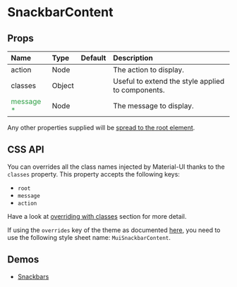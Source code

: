 <!--- This documentation is automatically generated, do not try to edit it. -->

# SnackbarContent



## Props
| Name | Type | Default | Description |
|:-----|:-----|:--------|:------------|
| action | Node |  | The action to display. |
| classes | Object |  | Useful to extend the style applied to components. |
| <span style="color: #31a148">message *</span> | Node |  | The message to display. |

Any other properties supplied will be [spread to the root element](/customization/api#spread).

## CSS API

You can overrides all the class names injected by Material-UI thanks to the `classes` property.
This property accepts the following keys:
- `root`
- `message`
- `action`

Have a look at [overriding with classes](/customization/overrides#overriding-with-classes)
section for more detail.

If using the `overrides` key of the theme as documented
[here](/customization/themes#customizing-all-instances-of-a-component-type),
you need to use the following style sheet name: `MuiSnackbarContent`.

## Demos

- [Snackbars](/demos/snackbars)

